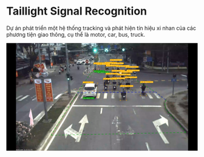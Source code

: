 # Taillight Signal Recognition
Dự án phát triển một hệ thống tracking và phát hiện tín hiệu xi nhan của các phương tiện giao thông, cụ thể là motor, car, bus, truck.

![Demo](samples/image.png)